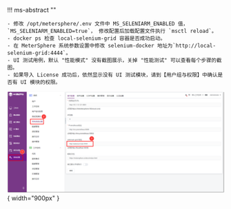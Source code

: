 !!! ms-abstract ""

    - 修改 /opt/metersphere/.env 文件中 MS_SELENIARM_ENABLED 值，`MS_SELENIARM_ENABLED=true`， 修改配置后加载配置文件执行 `msctl reload`。
    - docker ps 检查 local-selenium-grid 容器是否成功启动。
    - 在 MeterSphere 系统参数设置中修改 selenium-docker 地址为`http://local-selenium-grid:4444`。
    - UI 测试用例，默认 "性能模式" 没有截图展示，关掉 "性能测试" 可以查看每个步骤的截图。
    - 如果导入 License 成功后，依然显示没有 UI 测试模块，请到【用户组与权限】中确认是否有 UI 模块的权限。

![UI系统设置](../../img/ui_test/UI系统设置.png){ width="900px" }
    
